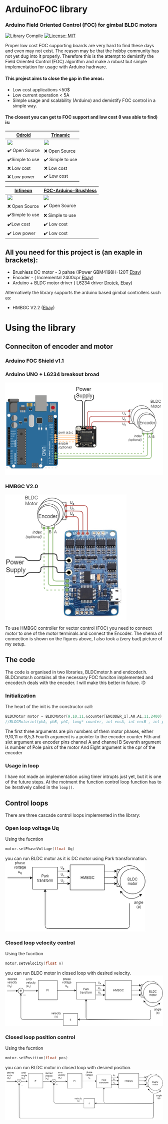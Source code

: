 # ArduinoFOC library 
### Arduino Field Oriented Control (FOC) for gimbal BLDC motors

![Library Compile](https://github.com/askuric/Arduino-FOC/workflows/Library%20Compile/badge.svg)
[![License: MIT](https://img.shields.io/badge/License-MIT-yellow.svg)](https://opensource.org/licenses/MIT)

Proper low cost FOC supporting boards are very hard to find these days and even may not exist. The reason may be that the hobby community has not yet dug into it properly. Therefore this is the attempt to demistify the Field Oriented Control (FOC) algorithm and make a robust but simple implementation for usage with Arduino hadrware.

#### This project aims to close the gap in the areas:
- Low cost applications <50$
- Low current operation < 5A
- Simple usage and scalability (Arduino)
 and demistify FOC control in a simple way. 






#### The closest you can get to FOC support and low cost (I was able to find) is:

<a href="https://odriverobotics.com/" >Odroid</a> | <a href="https://www.youtube.com/watch?v=g2BHEdvW9bU">Trinamic</a>
------------ | -------------
<img src="https://static1.squarespace.com/static/58aff26de4fcb53b5efd2f02/t/5c2c766921c67c143049cbd3/1546417803031/?format=1200w" width="400px"> | <img src="http://i3.ytimg.com/vi/g2BHEdvW9bU/maxresdefault.jpg" width="400px">
:heavy_check_mark: Open Source | :x: Open Source
:heavy_check_mark:Simple to use | :heavy_check_mark: Simple to use
:x: Low cost | :x: Low cost
:x: Low power | :heavy_check_mark: Low cost

<a href="https://www.infineon.com/cms/en/product/evaluation-boards/bldc_shield_tle9879/" >Infineon</a> | <a href="https://github.com/gouldpa/FOC-Arduino-Brushless">FOC-Arduino-Brushless</a>
------------ | -------------
<img src="https://www.infineon.com/export/sites/default/_images/product/evaluation-boards/BLDC_Motor_Shild_with_TLE9879QXA40.jpg_1711722916.jpg" width="400px"> | <img src="https://hackster.imgix.net/uploads/attachments/998086/dev_kit_89eygMekks.jpg?auto=compress%2Cformat&w=1280&h=960&fit=max" width="400px">
:x: Open Source | :heavy_check_mark: Open Source
:heavy_check_mark:Simple to use | :x: Simple to use
:heavy_check_mark:Low cost | :heavy_check_mark: Low cost
:heavy_check_mark:  Low power | :heavy_check_mark: Low cost



## All you need for this project is (an exaple in brackets):
 - Brushless DC motor - 3 pahse    (IPower GBM4198H-120T [Ebay](https://www.ebay.com/itm/iPower-Gimbal-Brushless-Motor-GBM4108H-120T-for-5N-7N-GH2-ILDC-Aerial-photo-FPV/252025852824?hash=item3aade95398:g:q94AAOSwPcVVo571:rk:2:pf:1&frcectupt=true))
 - Encoder - ( Incremental 2400cpr [Ebay](https://www.ebay.com/itm/600P-R-Photoelectric-Incremental-Rotary-Encoder-5V-24V-AB-2-Phases-Shaft-6mm-New/173145939999?epid=19011022356&hash=item28504d601f:g:PZsAAOSwdx1aKQU-:rk:1:pf:1))
- Arduino + BLDC motor driver ( L6234 driver [Drotek](https://store-drotek.com/212-brushless-gimbal-controller-l6234.html), [Ebay](https://www.ebay.fr/itm/L6234-Breakout-Board-/153204519965))

Alternatively the library supports the arduino based gimbal controllers such as:
- HMBGC V2.2 ([Ebay](https://www.ebay.com/itm/HMBGC-V2-0-3-Axle-Gimbal-Controller-Control-Plate-Board-Module-with-Sensor/351497840990?hash=item51d6e7695e:g:BAsAAOSw0QFXBxrZ:rk:1:pf:1))
 
# Using the library
## Conneciton of encoder and motor 

### Arduino FOC Shield v1.1


### Arduino UNO + L6234 breakout broad
<p>
	<img src="extras/Images/arduino_connection.png" height="">
</p>

### HMBGC V2.0
<p>
	<img src="extras/Images/hmbgc_connection.png" height="400px">
</p>
To use HMBGC controller for vector control (FOC) you need to connect motor to one of the motor terminals and connect the Encoder. The shema of connection is shown on the figures above, I also took a (very bad) picture of my setup. 

## The code
The code is organised in two libraries, BLDCmotor.h and endcoder.h. BLDCmotor.h contains all the necessary FOC funciton implemented and encoder.h  deals with the encoder. I will make this better in future. :D

### Initialization
The heart of the init is the constructor call:
```cpp
BLDCMotor motor = BLDCMotor(9,10,11,&counter[ENCODER_1],A0,A1,11,2400);
//BLDCMotorint(phA, phB, phC, long* counter, int encA, int encB , int pp, int cpr)
```
The first three arguments are pin numbers of them motor phases, either 9,10,11 or 6,5,3
Fourth argument is a pointer to the encoder counter
Fith and sixt argument are encoder pins channel A and channel B
Seventh argument is number of Pole pairs of the motor
And Eight argument is the cpr of the encoder

### Usage in loop

I have not made an implementation using timer intrupts just yet, but it is one of the future steps. 
At the motment the function control loop function has to be iteratively called in the `loop()`.

## Control loops
There are three cascade control loops implemented in the library:
### Open loop voltage Uq
Using the fucntion 
```cpp
motor.setPhaseVoltage(float Uq)
```
you can run BLDC motor as it is DC motor using Park transformation.
<img src="extras/Images/voltage.png">
### Closed loop velocity control
Using the fucntion 
```cpp 
motor.setVelocity(float v)
```
you can run BLDC motor in closed loop with desired velocity.
<img src="extras/Images/velocity.png" >
### Closed loop position control
Using the fucntion 
```cpp
motor.setPosition(float pos)
```
you can run BLDC motor in closed loop with desired position.
<img src="extras/Images/position.png">
